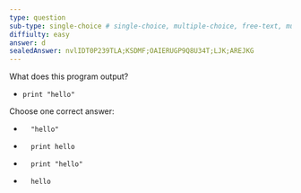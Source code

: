 ```yaml
---
type: question
sub-type: single-choice # single-choice, multiple-choice, free-text, multiple-free-texts, program
diffiulty: easy
answer: d
sealedAnswer: nvlIDT0P239TLA;KSDMF;OAIERUGP9Q8U34T;LJK;AREJKG
---
```


What does this program output?

- ```evy
  print "hello"
  ```

Choose one correct answer:

- ```
    "hello"
  ```
- ```
    print hello
  ```
- ```
    print "hello"
  ```
- ```
    hello
  ```
